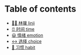 # Table of contents

* [🙎‍♂️ 林骥 linji](README.md)
* [⏰ 时间 time](<README (1).md>)
* [😃 情绪 emotion](qing-xu-emotion.md)
* [↔️ 选择 choice](xuan-ze-choice.md)
* [💚 习惯 habit](xi-guan-habit.md)
